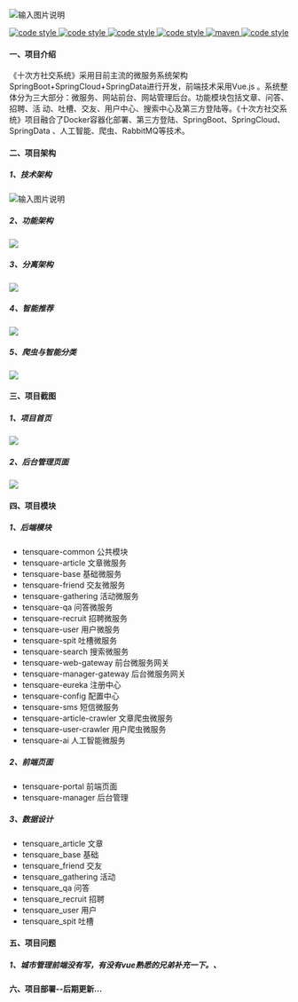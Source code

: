 ![输入图片说明](doc/asset-logo-black.png)

<p align="center">
  <a href="https://gitee.com/itxinfei">
    <img alt="code style" src="https://img.shields.io/badge/心飞为你飞-https%3A%2F%2Fgitee.com%2Fitxinfei-green">
  </a> 
  <a href="https://qm.qq.com/cgi-bin/qm/qr?k=9yLlyD1dRBL97xmBKw43zRt0-6xg8ohb&jump_from=webapi">
    <img alt="code style" src="https://img.shields.io/badge/QQ群-863662849-red">
  </a> 
  <a href="http://mail.qq.com/cgi-bin/qm_share?t=qm_mailme&email=f0hLSE9OTkdHTT8ODlEcEBI">
    <img alt="code style" src="https://img.shields.io/badge/mail-747011882@qq.com-red">
  </a> 

  <a href=" ">
    <img alt="code style" src="https://img.shields.io/badge/JDK-1.8%2B-brightgreen">
  </a> 
  <a href=" ">
    <img alt="maven" src="https://img.shields.io/badge/maven-3.6.3%2B-yellowgreen">
  </a>
  <a href=" ">
    <img alt="code style" src="https://img.shields.io/badge/license-Apache-green">
  </a> 
</p>

#### 一、项目介绍
《十次方社交系统》采用目前主流的微服务系统架构SpringBoot+SpringCloud+SpringData进行开发，前端技术采用Vue.js 。系统整体分为三大部分：微服务、网站前台、网站管理后台。功能模块包括文章、问答、招聘、活 动、吐槽、交友、用户中心、搜索中心及第三方登陆等。《十次方社交系统》项目融合了Docker容器化部署、第三方登陆、SpringBoot、SpringCloud、SpringData 、人工智能、爬虫、RabbitMQ等技术。

#### 二、项目架构

##### 1、技术架构

![输入图片说明](doc/技术架构.jpg)

##### 2、功能架构

![](doc/功能架构.jpg)

##### 3、分离架构
![](doc/分离架构.jpg)


##### 4、智能推荐
![](doc/智能推荐.jpg)


##### 5、爬虫与智能分类
![](doc/爬虫与智能分类.jpg)




#### 三、项目截图

##### 1、项目首页

![](doc/项目首页.jpg)

##### 2、后台管理页面

![](doc/后台管理登录页面.jpg)

#### 四、项目模块

##### 1、后端模块
- tensquare-common 公共模块
- tensquare-article 文章微服务
- tensquare-base 基础微服务
- tensquare-friend 交友微服务
- tensquare-gathering 活动微服务
- tensquare-qa 问答微服务
- tensquare-recruit 招聘微服务
- tensquare-user 用户微服务
- tensquare-spit 吐槽微服务
- tensquare-search 搜索微服务
- tensquare-web-gateway 前台微服务网关
- tensquare-manager-gateway 后台微服务网关
- tensquare-eureka 注册中心
- tensquare-config 配置中心
- tensquare-sms 短信微服务
- tensquare-article-crawler 文章爬虫微服务
- tensquare-user-crawler 用户爬虫微服务
- tensquare-ai 人工智能微服务

##### 2、前端页面
- tensquare-portal  前端页面
- tensquare-manager 后台管理

##### 3、数据设计
- tensquare_article 文章
- tensquare_base 基础
- tensquare_friend 交友
- tensquare_gathering 活动
- tensquare_qa 问答
- tensquare_recruit 招聘
- tensquare_user 用户
- tensquare_spit 吐槽

#### 五、项目问题

##### 1、城市管理前端没有写，有没有vue熟悉的兄弟补充一下。、

#### 六、项目部署--后期更新...